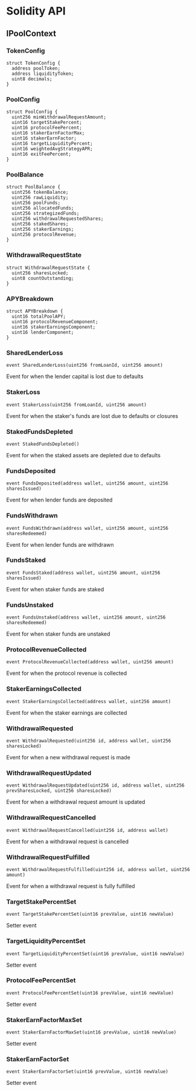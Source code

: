 # Solidity API

## IPoolContext

### TokenConfig

```solidity
struct TokenConfig {
  address poolToken;
  address liquidityToken;
  uint8 decimals;
}
```

### PoolConfig

```solidity
struct PoolConfig {
  uint256 minWithdrawalRequestAmount;
  uint16 targetStakePercent;
  uint16 protocolFeePercent;
  uint16 stakerEarnFactorMax;
  uint16 stakerEarnFactor;
  uint16 targetLiquidityPercent;
  uint16 weightedAvgStrategyAPR;
  uint16 exitFeePercent;
}
```

### PoolBalance

```solidity
struct PoolBalance {
  uint256 tokenBalance;
  uint256 rawLiquidity;
  uint256 poolFunds;
  uint256 allocatedFunds;
  uint256 strategizedFunds;
  uint256 withdrawalRequestedShares;
  uint256 stakedShares;
  uint256 stakerEarnings;
  uint256 protocolRevenue;
}
```

### WithdrawalRequestState

```solidity
struct WithdrawalRequestState {
  uint256 sharesLocked;
  uint8 countOutstanding;
}
```

### APYBreakdown

```solidity
struct APYBreakdown {
  uint16 totalPoolAPY;
  uint16 protocolRevenueComponent;
  uint16 stakerEarningsComponent;
  uint16 lenderComponent;
}
```

### SharedLenderLoss

```solidity
event SharedLenderLoss(uint256 fromLoanId, uint256 amount)
```

Event for when the lender capital is lost due to defaults

### StakerLoss

```solidity
event StakerLoss(uint256 fromLoanId, uint256 amount)
```

Event for when the staker's funds are lost due to defaults or closures

### StakedFundsDepleted

```solidity
event StakedFundsDepleted()
```

Event for when the staked assets are depleted due to defaults

### FundsDeposited

```solidity
event FundsDeposited(address wallet, uint256 amount, uint256 sharesIssued)
```

Event for when lender funds are deposited

### FundsWithdrawn

```solidity
event FundsWithdrawn(address wallet, uint256 amount, uint256 sharesRedeemed)
```

Event for when lender funds are withdrawn

### FundsStaked

```solidity
event FundsStaked(address wallet, uint256 amount, uint256 sharesIssued)
```

Event for when staker funds are staked

### FundsUnstaked

```solidity
event FundsUnstaked(address wallet, uint256 amount, uint256 sharesRedeemed)
```

Event for when staker funds are unstaked

### ProtocolRevenueCollected

```solidity
event ProtocolRevenueCollected(address wallet, uint256 amount)
```

Event for when the protocol revenue is collected

### StakerEarningsCollected

```solidity
event StakerEarningsCollected(address wallet, uint256 amount)
```

Event for when the staker earnings are collected

### WithdrawalRequested

```solidity
event WithdrawalRequested(uint256 id, address wallet, uint256 sharesLocked)
```

Event for when a new withdrawal request is made

### WithdrawalRequestUpdated

```solidity
event WithdrawalRequestUpdated(uint256 id, address wallet, uint256 prevSharesLocked, uint256 sharesLocked)
```

Event for when a withdrawal request amount is updated

### WithdrawalRequestCancelled

```solidity
event WithdrawalRequestCancelled(uint256 id, address wallet)
```

Event for when a withdrawal request is cancelled

### WithdrawalRequestFulfilled

```solidity
event WithdrawalRequestFulfilled(uint256 id, address wallet, uint256 amount)
```

Event for when a withdrawal request is fully fulfilled

### TargetStakePercentSet

```solidity
event TargetStakePercentSet(uint16 prevValue, uint16 newValue)
```

Setter event

### TargetLiquidityPercentSet

```solidity
event TargetLiquidityPercentSet(uint16 prevValue, uint16 newValue)
```

Setter event

### ProtocolFeePercentSet

```solidity
event ProtocolFeePercentSet(uint16 prevValue, uint16 newValue)
```

Setter event

### StakerEarnFactorMaxSet

```solidity
event StakerEarnFactorMaxSet(uint16 prevValue, uint16 newValue)
```

Setter event

### StakerEarnFactorSet

```solidity
event StakerEarnFactorSet(uint16 prevValue, uint16 newValue)
```

Setter event

